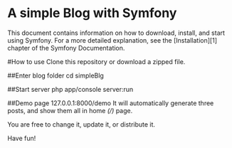 A simple Blog with Symfony
==========================

This document contains information on how to download, install, and start
using Symfony. For a more detailed explanation, see the [Installation][1]
chapter of the Symfony Documentation.

#How to use
Clone this repository or download a zipped file.

##Enter blog folder
    cd simpleBlg

##Start server
    php app/console server:run

##Demo page
    127.0.0.1:8000/demo
It will automatically generate three posts, and show them all in home *(/)* page.

You are free to change it, update it, or distribute it.

Have fun!
